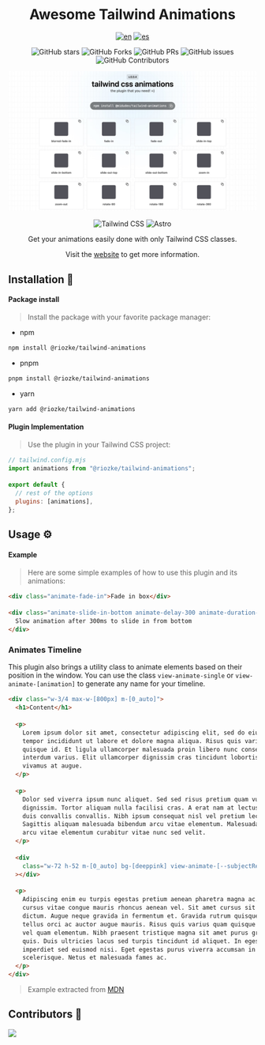 <div align="center">

# Awesome Tailwind Animations

[![en](https://img.shields.io/badge/lang-en-red.svg)](./README.md)
[![es](https://img.shields.io/badge/lang-es-yellow.svg)](./README.es.md)

![GitHub stars](https://img.shields.io/github/stars/Riozke/tailwind-animations)
![GitHub Forks](https://img.shields.io/github/forks/Riozke/tailwind-animations)
![GitHub PRs](https://img.shields.io/github/issues-pr/Riozke/tailwind-animations)
![GitHub issues](https://img.shields.io/github/issues/Riozke/tailwind-animations)
![GitHub Contributors](https://img.shields.io/github/contributors/Riozke/tailwind-animations)

![web](./lib/imgs/web.jpg)

![Tailwind
CSS](https://img.shields.io/badge/Tailwind%20CSS-3.4.1-blue?style=for-the-badge&logo=tailwind-css)
![Astro](https://img.shields.io/badge/Astro-4.3.3-orange?style=for-the-badge&logo=astro)

Get your animations easily done with only Tailwind CSS classes.

Visit the [website](https://tailwindcss-animations.vercel.app/) to get more information.

</div>
  
## Installation :book:

#### Package install

> Install the package with your favorite package manager:

- npm

```bash
npm install @riozke/tailwind-animations
```

- pnpm

```bash
pnpm install @riozke/tailwind-animations
```

- yarn

```bash
yarn add @riozke/tailwind-animations
```

#### Plugin Implementation

> Use the plugin in your Tailwind CSS project:

```js
// tailwind.config.mjs
import animations from "@riozke/tailwind-animations";

export default {
  // rest of the options
  plugins: [animations],
};
```

## Usage :gear:

#### Example

> Here are some simple examples of how to use this plugin and its animations:

```html
<div class="animate-fade-in">Fade in box</div>

<div class="animate-slide-in-bottom animate-delay-300 animate-duration-slow">
  Slow animation after 300ms to slide in from bottom
</div>
```

### Animates Timeline

This plugin also brings a utility class to animate elements based on their position in the window. You can use the class `view-animate-single` or `view-animate-[animation]` to generate any name for your timeline.

```html
<div class="w-3/4 max-w-[800px] m-[0_auto]">
  <h1>Content</h1>

  <p>
    Lorem ipsum dolor sit amet, consectetur adipiscing elit, sed do eiusmod
    tempor incididunt ut labore et dolore magna aliqua. Risus quis varius quam
    quisque id. Et ligula ullamcorper malesuada proin libero nunc consequat
    interdum varius. Elit ullamcorper dignissim cras tincidunt lobortis feugiat
    vivamus at augue.
  </p>

  <p>
    Dolor sed viverra ipsum nunc aliquet. Sed sed risus pretium quam vulputate
    dignissim. Tortor aliquam nulla facilisi cras. A erat nam at lectus urna
    duis convallis convallis. Nibh ipsum consequat nisl vel pretium lectus.
    Sagittis aliquam malesuada bibendum arcu vitae elementum. Malesuada bibendum
    arcu vitae elementum curabitur vitae nunc sed velit.
  </p>

  <div
    class="w-72 h-52 m-[0_auto] bg-[deeppink] view-animate-[--subjectReveal] animate-zoom-in animate-range-[entry_10%_contain_25%]"
  ></div>

  <p>
    Adipiscing enim eu turpis egestas pretium aenean pharetra magna ac. Arcu
    cursus vitae congue mauris rhoncus aenean vel. Sit amet cursus sit amet
    dictum. Augue neque gravida in fermentum et. Gravida rutrum quisque non
    tellus orci ac auctor augue mauris. Risus quis varius quam quisque id diam
    vel quam elementum. Nibh praesent tristique magna sit amet purus gravida
    quis. Duis ultricies lacus sed turpis tincidunt id aliquet. In egestas erat
    imperdiet sed euismod nisi. Eget egestas purus viverra accumsan in nisl nisi
    scelerisque. Netus et malesuada fames ac.
  </p>
</div>
```

> Example extracted from [MDN](https://developer.mozilla.org/en-US/docs/Web/CSS/view-timeline)

## Contributors 👑

<a href="https://github.com/Riozke/tailwind-animations/graphs/contributors">
  <img src="https://contrib.rocks/image?repo=Riozke/tailwind-animations" />
</a>

